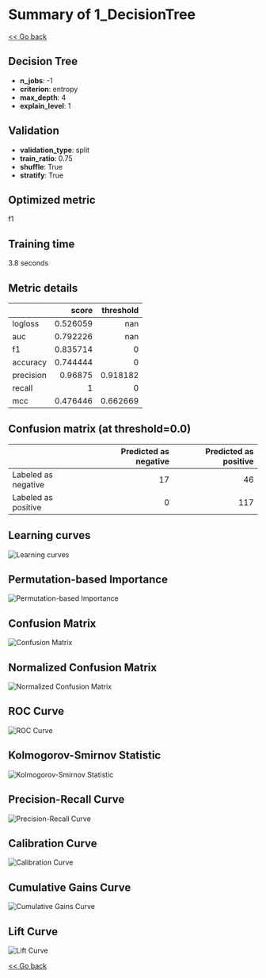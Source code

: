 # Summary of 1_DecisionTree

[<< Go back](../README.md)


## Decision Tree
- **n_jobs**: -1
- **criterion**: entropy
- **max_depth**: 4
- **explain_level**: 1

## Validation
 - **validation_type**: split
 - **train_ratio**: 0.75
 - **shuffle**: True
 - **stratify**: True

## Optimized metric
f1

## Training time

3.8 seconds

## Metric details
|           |    score |   threshold |
|:----------|---------:|------------:|
| logloss   | 0.526059 |  nan        |
| auc       | 0.792226 |  nan        |
| f1        | 0.835714 |    0        |
| accuracy  | 0.744444 |    0        |
| precision | 0.96875  |    0.918182 |
| recall    | 1        |    0        |
| mcc       | 0.476446 |    0.662669 |


## Confusion matrix (at threshold=0.0)
|                     |   Predicted as negative |   Predicted as positive |
|:--------------------|------------------------:|------------------------:|
| Labeled as negative |                      17 |                      46 |
| Labeled as positive |                       0 |                     117 |

## Learning curves
![Learning curves](learning_curves.png)

## Permutation-based Importance
![Permutation-based Importance](permutation_importance.png)
## Confusion Matrix

![Confusion Matrix](confusion_matrix.png)


## Normalized Confusion Matrix

![Normalized Confusion Matrix](confusion_matrix_normalized.png)


## ROC Curve

![ROC Curve](roc_curve.png)


## Kolmogorov-Smirnov Statistic

![Kolmogorov-Smirnov Statistic](ks_statistic.png)


## Precision-Recall Curve

![Precision-Recall Curve](precision_recall_curve.png)


## Calibration Curve

![Calibration Curve](calibration_curve_curve.png)


## Cumulative Gains Curve

![Cumulative Gains Curve](cumulative_gains_curve.png)


## Lift Curve

![Lift Curve](lift_curve.png)



[<< Go back](../README.md)
